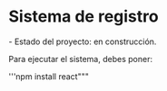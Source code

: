 <h1>Sistema de registro</h1>
- Estado del proyecto: en construcción.

Para ejecutar el sistema, debes poner:

'''npm install react"""
